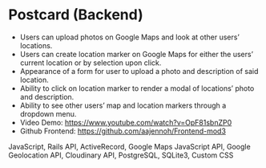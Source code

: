 # Postcard (Backend)

* Users can upload photos on Google Maps and look at other users’ locations.
* Users can create location marker on Google Maps for either the users’ current location or by selection upon click.
* Appearance of a form for user to upload a photo and description of said location.
* Ability to click on location marker to render a modal of locations’ photo and description.
* Ability to see other users’ map and location markers through a dropdown menu.
* Video Demo: https://www.youtube.com/watch?v=OpF81sbnZP0
* Github Frontend: https://github.com/aajennoh/Frontend-mod3



JavaScript, Rails API, ActiveRecord, Google Maps JavaScript API, Google Geolocation API, Cloudinary API, PostgreSQL, SQLite3, Custom CSS

